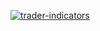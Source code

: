 
<a href="https://www.npmjs.com/package/trader-indicators" target="_blank"><img lgn="center" src="http://i65.tinypic.com/2dtvm89.jpg" border="0" alt="trader-indicators"></a>
